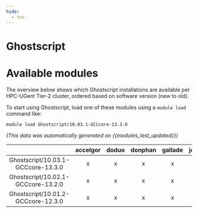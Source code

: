 ```yaml
---
hide:
  - toc
---
```


Ghostscript
===========

# Available modules


The overview below shows which Ghostscript installations are available per HPC-UGent Tier-2 cluster, ordered based on software version (new to old).

To start using Ghostscript, load one of these modules using a `module load` command like:

```shell
module load Ghostscript/10.03.1-GCCcore-13.3.0
```

*(This data was automatically generated on {{modules_last_updated}})*  

| |accelgor|doduo|donphan|gallade|joltik|shinx|
| :---: | :---: | :---: | :---: | :---: | :---: | :---: |
|Ghostscript/10.03.1-GCCcore-13.3.0|x|x|x|x|x|x|
|Ghostscript/10.02.1-GCCcore-13.2.0|x|x|x|x|x|x|
|Ghostscript/10.01.2-GCCcore-12.3.0|x|x|x|x|x|x|
